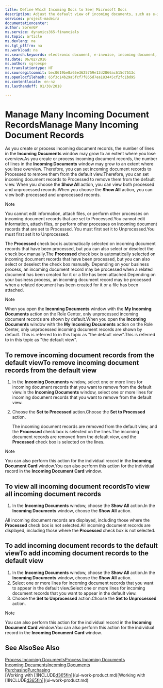 ```yaml
---
title: Define Which Incoming Docs to See| Microsoft Docs
description: Adjust the default view of incoming documents, such as e-invoices, to improve your overview of processed and unprocessed records.
services: project-madeira
documentationcenter: 
author: SorenGP
ms.service: dynamics365-financials
ms.topic: article
ms.devlang: na
ms.tgt_pltfrm: na
ms.workload: na
ms.search.keywords: electronic document, e-invoice, incoming document, OCR, ecommerce, document exchange, import invoice
ms.date: 06/02/2016
ms.author: sgroespe
ms.translationtype: HT
ms.sourcegitcommit: bec0619be0a65e3625759e13d2866ac615d7513c
ms.openlocfilehash: 65f3c14b29a5fcf7f855d7ea183445cf2fc1bd95
ms.contentlocale: en-nz
ms.lasthandoff: 01/30/2018

---
```

# <a name="manage-many-incoming-document-records"></a><span data-ttu-id="1c59b-103">Manage Many Incoming Document Records</span><span class="sxs-lookup"><span data-stu-id="1c59b-103">Manage Many Incoming Document Records</span></span>
<span data-ttu-id="1c59b-104">As you create or process incoming document records, the number of lines in the **Incoming Documents** window may grow to an extent where you lose overview.</span><span class="sxs-lookup"><span data-stu-id="1c59b-104">As you create or process incoming document records, the number of lines in the **Incoming Documents** window may grow to an extent where you lose overview.</span></span> <span data-ttu-id="1c59b-105">Therefore, you can set incoming document records to Processed to remove them from the default view.</span><span class="sxs-lookup"><span data-stu-id="1c59b-105">Therefore, you can set incoming document records to Processed to remove them from the default view.</span></span> <span data-ttu-id="1c59b-106">When you choose the **Show All** action, you can view both processed and unprocessed records.</span><span class="sxs-lookup"><span data-stu-id="1c59b-106">When you choose the **Show All** action, you can view both processed and unprocessed records.</span></span>

> [!NOTE]  
>   <span data-ttu-id="1c59b-107">You cannot edit information, attach files, or perform other processes on incoming document records that are set to Processed.</span><span class="sxs-lookup"><span data-stu-id="1c59b-107">You cannot edit information, attach files, or perform other processes on incoming document records that are set to Processed.</span></span> <span data-ttu-id="1c59b-108">You must first set it to Unprocessed.</span><span class="sxs-lookup"><span data-stu-id="1c59b-108">You must first set it to Unprocessed.</span></span>

<span data-ttu-id="1c59b-109">The **Processed** check box is automatically selected on incoming document records that have been processed, but you can also select or deselect the check box manually.</span><span class="sxs-lookup"><span data-stu-id="1c59b-109">The **Processed** check box is automatically selected on incoming document records that have been processed, but you can also select or deselect the check box manually.</span></span> <span data-ttu-id="1c59b-110">Depending on your business process, an incoming document record may be processed when a related document has been created for it or a file has been attached.</span><span class="sxs-lookup"><span data-stu-id="1c59b-110">Depending on your business process, an incoming document record may be processed when a related document has been created for it or a file has been attached.</span></span>

> [!NOTE]  
>   <span data-ttu-id="1c59b-111">When you open the **Incoming Documents** window with the **My Incoming Documents** action on the Role Center, only unprocessed incoming document records are shown by default.</span><span class="sxs-lookup"><span data-stu-id="1c59b-111">When you open the **Incoming Documents** window with the **My Incoming Documents** action on the Role Center, only unprocessed incoming document records are shown by default.</span></span> <span data-ttu-id="1c59b-112">This is referred to in this topic as "the default view".</span><span class="sxs-lookup"><span data-stu-id="1c59b-112">This is referred to in this topic as "the default view".</span></span>

## <a name="to-remove-incoming-document-records-from-the-default-view"></a><span data-ttu-id="1c59b-113">To remove incoming document records from the default view</span><span class="sxs-lookup"><span data-stu-id="1c59b-113">To remove incoming document records from the default view</span></span>
1. <span data-ttu-id="1c59b-114">In the **Incoming Documents** window, select one or more lines for incoming document records that you want to remove from the default view.</span><span class="sxs-lookup"><span data-stu-id="1c59b-114">In the **Incoming Documents** window, select one or more lines for incoming document records that you want to remove from the default view.</span></span>
2. <span data-ttu-id="1c59b-115">Choose the **Set to Processed** action.</span><span class="sxs-lookup"><span data-stu-id="1c59b-115">Choose the **Set to Processed** action.</span></span>

    <span data-ttu-id="1c59b-116">The incoming document records are removed from the default view, and the **Processed** check box is selected on the lines.</span><span class="sxs-lookup"><span data-stu-id="1c59b-116">The incoming document records are removed from the default view, and the **Processed** check box is selected on the lines.</span></span>

> [!NOTE]  
>   <span data-ttu-id="1c59b-117">You can also perform this action for the individual record in the **Incoming Document Card** window.</span><span class="sxs-lookup"><span data-stu-id="1c59b-117">You can also perform this action for the individual record in the **Incoming Document Card** window.</span></span>

## <a name="to-view-all-incoming-document-records"></a><span data-ttu-id="1c59b-118">To view all incoming document records</span><span class="sxs-lookup"><span data-stu-id="1c59b-118">To view all incoming document records</span></span>
1. <span data-ttu-id="1c59b-119">In the **Incoming Documents** window, choose the **Show All** action.</span><span class="sxs-lookup"><span data-stu-id="1c59b-119">In the **Incoming Documents** window, choose the **Show All** action.</span></span>

<span data-ttu-id="1c59b-120">All incoming document records are displayed, including those where the **Processed** check box is not selected.</span><span class="sxs-lookup"><span data-stu-id="1c59b-120">All incoming document records are displayed, including those where the **Processed** check box is not selected.</span></span>

## <a name="to-add-incoming-document-records-to-the-default-view"></a><span data-ttu-id="1c59b-121">To add incoming document records to the default view</span><span class="sxs-lookup"><span data-stu-id="1c59b-121">To add incoming document records to the default view</span></span>
1. <span data-ttu-id="1c59b-122">In the **Incoming Documents** window, choose the **Show All** action.</span><span class="sxs-lookup"><span data-stu-id="1c59b-122">In the **Incoming Documents** window, choose the **Show All** action.</span></span>
2. <span data-ttu-id="1c59b-123">Select one or more lines for incoming document records that you want to appear in the default view.</span><span class="sxs-lookup"><span data-stu-id="1c59b-123">Select one or more lines for incoming document records that you want to appear in the default view.</span></span>
3. <span data-ttu-id="1c59b-124">Choose the **Set to Unprocessed** action.</span><span class="sxs-lookup"><span data-stu-id="1c59b-124">Choose the **Set to Unprocessed** action.</span></span>  

> [!NOTE]  
>   <span data-ttu-id="1c59b-125">You can also perform this action for the individual record in the **Incoming Document Card** window.</span><span class="sxs-lookup"><span data-stu-id="1c59b-125">You can also perform this action for the individual record in the **Incoming Document Card** window.</span></span>

## <a name="see-also"></a><span data-ttu-id="1c59b-126">See Also</span><span class="sxs-lookup"><span data-stu-id="1c59b-126">See Also</span></span>
[<span data-ttu-id="1c59b-127">Process Incoming Documents</span><span class="sxs-lookup"><span data-stu-id="1c59b-127">Process Incoming Documents</span></span>](across-process-income-documents.md)  
[<span data-ttu-id="1c59b-128">Incoming Documents</span><span class="sxs-lookup"><span data-stu-id="1c59b-128">Incoming Documents</span></span>](across-income-documents.md)  
[<span data-ttu-id="1c59b-129">Purchasing</span><span class="sxs-lookup"><span data-stu-id="1c59b-129">Purchasing</span></span>](purchasing-manage-purchasing.md)  
<span data-ttu-id="1c59b-130">[Working with [!INCLUDE[d365fin](includes/d365fin_md.md)]](ui-work-product.md)</span><span class="sxs-lookup"><span data-stu-id="1c59b-130">[Working with [!INCLUDE[d365fin](includes/d365fin_md.md)]](ui-work-product.md)</span></span>

